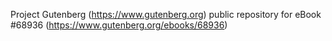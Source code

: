 Project Gutenberg (https://www.gutenberg.org) public repository for
eBook #68936 (https://www.gutenberg.org/ebooks/68936)
